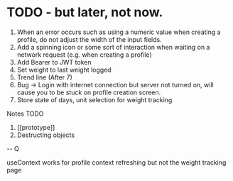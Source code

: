 # TODO - but later, not now.

1. When an error occurs such as using a numeric value when creating a profile, do not adjust the width of the input fields.
2. Add a spinning icon or some sort of interaction when waiting on a network request (e.g. when creating a profile)
3. Add Bearer to JWT token
4. Set weight to last weight logged
5. Trend line (After 7)
6. Bug -> Login with internet connection but server not turned on, will cause you to be stuck on profile creation screen.
7. Store state of days, unit selection for weight tracking



Notes TODO
1. [[prototype]]
2. Destructing objects

-- Q

useContext works for profile context refreshing but not the weight tracking page